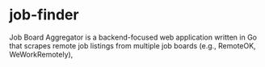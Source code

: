 # job-finder
Job Board Aggregator is a backend-focused web application written in Go that scrapes remote job listings from multiple job boards (e.g., RemoteOK, WeWorkRemotely), 
